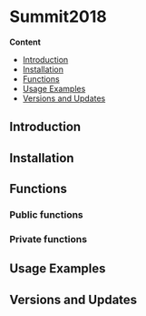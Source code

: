 ﻿# Summit2018

**Content**

* [Introduction](#intro)
* [Installation](#install)
* [Functions](#functions)
* [Usage Examples](#usage)
* [Versions and Updates](#version)

## <a name=intro>Introduction</a>


## <a name=install>Installation</a>


## <a name="functions">Functions</a>

### Public functions


### Private functions


## <a name=usage>Usage Examples</a>


## <a name=version>Versions and Updates</a>

